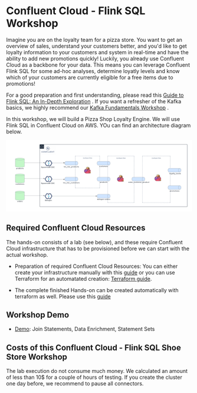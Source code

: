 # Confluent Cloud - Flink SQL Workshop
Imagine you are on the loyalty team for a pizza store. You want to get an overview of sales, understand your customers better, and you'd like to get loyalty information to your customers and system in real-time and have the ability to add new promotions quickly!  Luckily, you already use Confluent Cloud as a backbone for your data. This means you can leverage Confluent Flink SQL for some ad-hoc analyses, determine loyatly levels and know which of your customers are currently eligible for a free items due to promotions!

For a good preparation and first understanding, please read this [Guide to Flink SQL: An In-Depth Exploration](https://www.confluent.io/blog/getting-started-with-apache-flink-sql/) . 
If you want a refresher of the Kafka basics, we highly recommend our [Kafka Fundamentals Workshop](https://www.confluent.io/resources/online-talk/fundamentals-workshop-apache-kafka-101/) .

In this workshop, we will build a Pizza Shop Loyalty Engine. We will use Flink SQL in Confluent Cloud on AWS. YOu can find an architecture diagram below.

![image](assets/demo-env-full.png)


## Required Confluent Cloud Resources 
The hands-on consists of a lab (see below), and these require Confluent Cloud infrastructure that has to be provisioned before we can start with the actual workshop. 

 *  Preparation of required Confluent Cloud Resources: You can either create your infrastructure manually with this [guide](prereq.md) or you can use Terraform for an automatated creation: [Terraform guide](terraform.md).

 *  The complete finished Hands-on can be created automatically with terraform as well. Please use this [guide](terraform-demo/README.md)

## Workshop Demo
  *  [Demo](demo.md): Join Statements, Data Enrichment, Statement Sets  

## Costs of this Confluent Cloud - Flink SQL Shoe Store Workshop
The lab execution do not consume much money. We calculated an amount of less than 10$ for a couple of hours of testing. If you create the cluster one day before, we recommend to pause all connectors.
